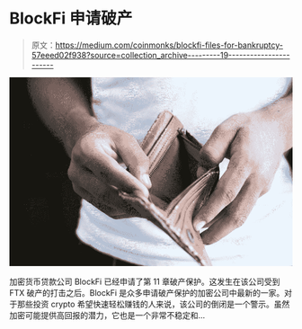 # BlockFi 申请破产

> 原文：<https://medium.com/coinmonks/blockfi-files-for-bankruptcy-57eeed02f938?source=collection_archive---------19----------------------->

![](img/139ff8a07746d1f3c164fdda6b734a85.png)

加密货币贷款公司 BlockFi 已经申请了第 11 章破产保护。这发生在该公司受到 FTX 破产的打击之后。BlockFi 是众多申请破产保护的加密公司中最新的一家。对于那些投资 crypto 希望快速轻松赚钱的人来说，该公司的倒闭是一个警示。虽然加密可能提供高回报的潜力，它也是一个非常不稳定和…